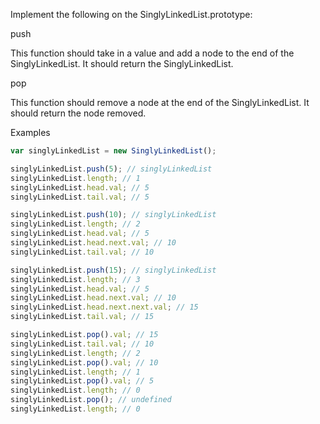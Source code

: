 Implement the following on the SinglyLinkedList.prototype:

push

This function should take in a value and add a node to the end of the SinglyLinkedList. It should return the SinglyLinkedList.

pop

This function should remove a node at the end of the SinglyLinkedList. It should return the node removed.

Examples

```js
var singlyLinkedList = new SinglyLinkedList();

singlyLinkedList.push(5); // singlyLinkedList
singlyLinkedList.length; // 1
singlyLinkedList.head.val; // 5
singlyLinkedList.tail.val; // 5

singlyLinkedList.push(10); // singlyLinkedList
singlyLinkedList.length; // 2
singlyLinkedList.head.val; // 5
singlyLinkedList.head.next.val; // 10
singlyLinkedList.tail.val; // 10

singlyLinkedList.push(15); // singlyLinkedList
singlyLinkedList.length; // 3
singlyLinkedList.head.val; // 5
singlyLinkedList.head.next.val; // 10
singlyLinkedList.head.next.next.val; // 15
singlyLinkedList.tail.val; // 15

singlyLinkedList.pop().val; // 15
singlyLinkedList.tail.val; // 10
singlyLinkedList.length; // 2
singlyLinkedList.pop().val; // 10
singlyLinkedList.length; // 1
singlyLinkedList.pop().val; // 5
singlyLinkedList.length; // 0
singlyLinkedList.pop(); // undefined
singlyLinkedList.length; // 0
```
